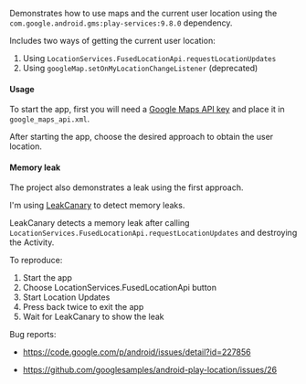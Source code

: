 Demonstrates how to use maps and the current user location using the `com.google.android.gms:play-services:9.8.0` dependency.

Includes two ways of getting the current user location:

1. Using `LocationServices.FusedLocationApi.requestLocationUpdates`
2. Using `googleMap.setOnMyLocationChangeListener` (deprecated)

#### Usage ####

To start the app, first you will need a [Google Maps API key](https://developers.google.com/maps/documentation/android-api/start?hl=en#step_4_get_a_google_maps_api_key)  and place it in `google_maps_api.xml`.

After starting the app, choose the desired approach to obtain the user location.

#### Memory leak ####

The project also demonstrates a leak using the first approach. 

I'm using [LeakCanary](https://github.com/square/leakcanary) to detect memory leaks.

LeakCanary detects a memory leak after calling `LocationServices.FusedLocationApi.requestLocationUpdates` and destroying the Activity.

To reproduce:

1. Start the app
2. Choose LocationServices.FusedLocationApi button
3. Start Location Updates
4. Press back twice to exit the app
5. Wait for LeakCanary to show the leak

Bug reports:

* https://code.google.com/p/android/issues/detail?id=227856

* https://github.com/googlesamples/android-play-location/issues/26
